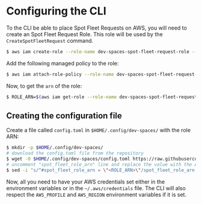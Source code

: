 # Configuring the CLI

To the CLI be able to place Spot Fleet Requests on AWS, you will need to create an Spot Fleet Request Role. This role will be used by the `CreateSpotFleetRequest` command.

```bash
$ aws iam create-role --role-name dev-spaces-spot-fleet-request-role --assume-role-policy-document '{"Version":"2012-10-17","Statement":[{"Effect":"Allow","Principal":{"Service":"spotfleet.amazonaws.com"},"Action":"sts:AssumeRole"}]}'
```

Add the following managed policy to the role:

```bash
$ aws iam attach-role-policy --role-name dev-spaces-spot-fleet-request-role --policy-arn arn:aws:iam::aws:policy/service-role/AmazonEC2SpotFleetTaggingRole
```

Now, to get the `arn` of the role:

```bash
$ ROLE_ARN=$(aws iam get-role --role-name dev-spaces-spot-fleet-request-role --query 'Role.Arn' --output text)
```

## Creating the configuration file

Create a file called `config.toml` in `$HOME/.config/dev-spaces/` with the role ARN:

```bash
$ mkdir -p $HOME/.config/dev-spaces/
# download the config.toml file from the repository
$ wget -O $HOME/.config/dev-spaces/config.toml https://raw.githubusercontent.com/felipemarinho97/dev-spaces/master/examples/config.toml
# uncomment "spot_fleet_role_arn" line and replace the value with the ARN of the role you just created
$ sed -i "s/^#spot_fleet_role_arn = \"<ROLE_ARN>\"/spot_fleet_role_arn = \"$ROLE_ARN\"/g" $HOME/.config/dev-spaces/config.toml
```


Now, all you need to have your AWS credentials set either in the environment variables or in the `~/.aws/credentials` file. The CLI will also respect the `AWS_PROFILE` and `AWS_REGION` environment variables if it is set.